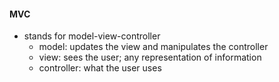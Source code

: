 #### MVC
- stands for model-view-controller
    - model: updates the view and  manipulates the controller
    - view: sees the user; any representation of information
    - controller: what the user uses 
